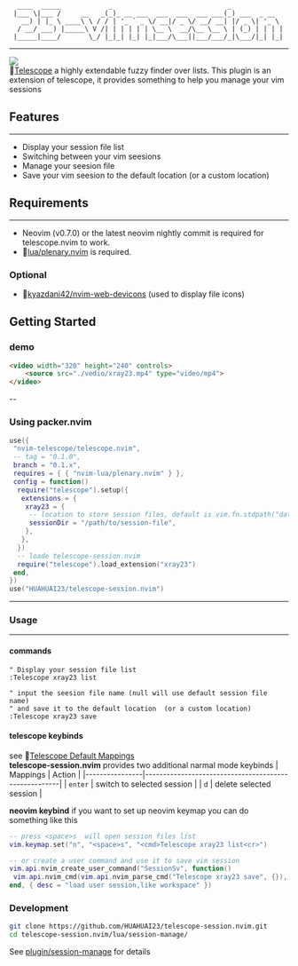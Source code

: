 ```
  ____  _____            _                             _             
 |___ \|___ /     __   _(_)_ __ ___  ___  ___  ___ ___(_) ___  _ __  
   __) | |_ \ ____\ \ / / | '_ ` _ \/ __|/ _ \/ __/ __| |/ _ \| '_ \ 
  / __/ ___) |_____\ V /| | | | | | \__ \  __/\__ \__ \ | (_) | | | |
 |_____|____/       \_/ |_|_| |_| |_|___/\___||___/___/_|\___/|_| |_|
```

---
![](https://img.shields.io/badge/Perfect-neovim%20picgo-green)  
🔗[Telescope](https://github.com/nvim-telescope/telescope.nvim) a highly extendable fuzzy finder over lists. This plugin is an extension of telescope, it provides something to help you manage your vim sessions

## Features

---

- Display your session file list
- Switching between your vim seesions
- Manage your seesion file
- Save your vim seesion to the default location (or a custom location)

## Requirements

---

- Neovim (v0.7.0) or the latest neovim nightly commit is required for telescope.nvim to work.
- 🔗[lua/plenary.nvim](https://github.com/nvim-lua/plenary.nvim) is required.

### Optional

- 🔗[kyazdani42/nvim-web-devicons](https://github.com/kyazdani42/nvim-web-devicons) (used to display file icons)

## Getting Started

### demo

```HTML
<video width="320" height="240" controls>
    <source src="./vedio/xray23.mp4" type="video/mp4">
</video>
```

--

### Using packer.nvim

```lua
use({
 "nvim-telescope/telescope.nvim",
 -- tag = "0.1.0",
 branch = "0.1.x",
 requires = { { "nvim-lua/plenary.nvim" } },
 config = function()
  require("telescope").setup({
   extensions = {
    xray23 = {
     -- location to store session files, default is vim.fn.stdpath("data") .. "/vimSession"
     sessionDir = "/path/to/session-file",
    },
   },
  })
  -- loade telescope-session.nvim
  require("telescope").load_extension("xray23")
 end,
})
use("HUAHUAI23/telescope-session.nvim")
```

---

### Usage

---

#### commands

```vim
" Display your session file list
:Telescope xray23 list

" input the seesion file name (null will use default session file name)
" and save it to the default location  (or a custom location)
:Telescope xray23 save
```

#### telescope keybinds

see 🔗[Telescope Default Mappings](https://github.com/nvim-telescope/telescope.nvim#default-mappings)  
**telescope-session.nvim** provides two additional narmal mode keybinds
| Mappings       | Action                                               |
|----------------|------------------------------------------------------|
| `enter`        | switch to selected session                           |
| `d`            | delete selected session                              |

**neovim keybind**
if you want to set up neovim keymap you can do something like this

```lua
-- press <space>s  will open session files list
vim.keymap.set("n", "<space>s", "<cmd>Telescope xray23 list<cr>")

-- or create a user command and use it to save vim session
vim.api.nvim_create_user_command("SessionSv", function()
 vim.api.nvim_cmd(vim.api.nvim_parse_cmd("Telescope xray23 save", {}), {})
end, { desc = "load user session,like workspace" })

```

### Development

```bash
git clone https://github.com/HUAHUAI23/telescope-session.nvim.git
cd telescope-session.nvim/lua/session-manage/
```

See [plugin/session-manage](https://github.com/HUAHUAI23/telescope-session.nvim/blob/main/lua/session-manage/init.lua) for details
